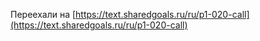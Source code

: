 Переехали на [https://text.sharedgoals.ru/ru/p1-020-call](https://text.sharedgoals.ru/ru/p1-020-call)
